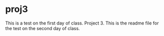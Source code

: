 # proj3
This is a test on the first day of class. Project 3.
This is the readme file for the test on the second day of class. 
